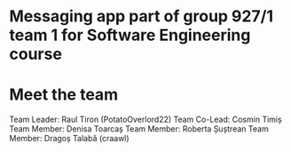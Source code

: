 # Messaging app part of group 927/1 team 1 for Software Engineering course

# Meet the team

Team Leader: Raul Tiron (PotatoOverlord22)
Team Co-Lead: Cosmin Timiș
Team Member: Denisa Toarcaș
Team Member: Roberta Șuștrean
Team Member: Dragoș Talabă (craawl)

